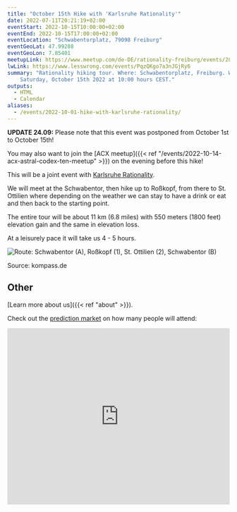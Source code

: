 ```yaml
---
title: "October 15th Hike with 'Karlsruhe Rationality'"
date: 2022-07-11T20:21:19+02:00
eventStart: 2022-10-15T10:00:00+02:00
eventEnd: 2022-10-15T17:00:00+02:00
eventLocation: "Schwabentorplatz, 79098 Freiburg"
eventGeoLat: 47.99288
eventGeoLon: 7.85401
meetupLink: https://www.meetup.com/de-DE/rationality-freiburg/events/287145449/
lwLink: https://www.lesswrong.com/events/PqzQKgo7a3nJGjRy6
summary: "Rationality hiking tour. Where: Schwabentorplatz, Freiburg. When:
    Saturday, October 15th 2022 at 10:00 hours CEST."
outputs:
  - HTML
  - Calendar
aliases:
  - /events/2022-10-01-hike-with-karlsruhe-rationality/
---
```


**UPDATE 24.09:** Please note that this event was postponed from October 1st to
October 15th!

You may also want to join the [ACX meetup]({{< ref
"/events/2022-10-14-acx-astral-codex-ten-meetup" >}}) on the evening before
this hike!

This will be a joint event with [Karlsruhe
Rationality](https://www.lesswrong.com/groups/kw7Zb8DLmZtsK8g3R).

We will meet at the Schwabentor, then hike up to Roßkopf, from there to St.
Ottilien where depending on the weather we can stay to have a drink or eat and
then back to the starting point.

The entire tour will be about 11 km (6.8 miles) with 550 meters (1800 feet)
elevation gain and the same in elevation loss.

At a leisurely pace it will take us 4 - 5 hours.

![Route: Schwabentor (A), Roßkopf (1), St. Ottilien (2), Schwabentor
(B)](map.png 'Route: Schwabentor (A), Roßkopf (1), St. Ottilien (2),
Schwabentor (B)')

Source: kompass.de

## Other

[Learn more about us]({{< ref "about" >}}).

Check out the [prediction
market](https://manifold.markets/Omar/how-many-people-will-attend-the-rat) on
how many people will attend:

<div class="row-container" style="display: flex; width: 100%; height: 400px; flex-direction: column; overflow: hidden;">
  <iframe style="height: 100%"
    src="https://manifold.markets/embed/Omar/how-many-people-will-attend-the-rat"
    title="How many people will attend the rationalist hike on Oct 15th 2022 in
    Freiburg, Germany?" frameborder="0">
  </iframe>
</div>
